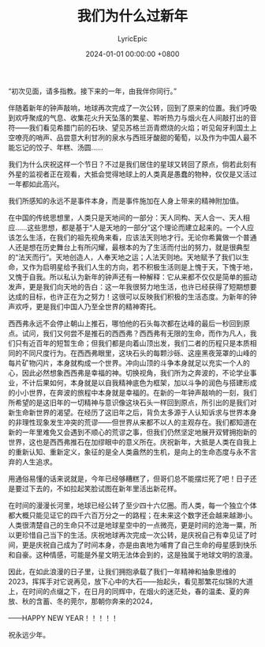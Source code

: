 ﻿---
title: 我们为什么过新年
date: 2024-01-01 00:00:00 +0800
categories: [LITERARY ARTICLES, ATTITUDE]
tags: [origin]
author: LyricEpic
---

“初次见面，请多指教。接下来的一年，由我伴你同行。”    

伴随着新年的钟声敲响，地球再次完成了一次公转，回到了原来的位置。我们呼吸到欢呼聚成的气息、收集花火升天坠落的繁星、聆听热力与烟火在人间敲打出的音符——我们看见希腊门前的石块、望见苏格兰沥青燃烧的火焰；听见匈牙利国土上空嘹亮的哨声、品尝意大利甘冽的泉水与西班牙酸甜的葡萄，以及作为中国人最不能忘记的饺子、年糕、汤圆……    

我们为什么庆祝这样一个节日？不过是我们居住的星球又转回了原点，倘若此刻有外星的监视者正在观看，大抵会觉得地球上的人类真是愚蠢的物种，仅仅是又活过一年都如此高兴。    

我们所感知的永远不是事件本身，而是事件施加在人身上带来的精神附加值。    

在中国的传统思想里，人类只是天地间的一部分：天人同构、天人合一、天人相应……这些思想，都是基于“人是天地的一部分”这个理论而建立起来的。一个人应该怎么生活，在我们的祖先视角来看，应该法天则地才行。无论你希冀做一个普通人还是想在历史舞台上有所闪耀，最根本的为了生活而付出的努力，就是很典型的“法天而行”。天地创造人，人奉天地之运；人法天则地。天地赋予了我们以生命，又作为启明星给予我们人生的方向，若不积极生活则是上愧于天，下愧于地，又愧于自我。所以私认为新年的钟声还有一种解释：它从来都不仅仅是简单的振动发声，更是我们向天地的告白：这一年我很努力地生活，也许已经获得了短期想要达成的目标，也许正在为之努力！这很可以反映我们积极的生活态度。为新年的钟声欢呼，更是我们中国人乃至全世界的精神寄托。    

西西弗永远不会停止朝山上推石，哪怕他的石头每次都在达峰的最后一秒回到原点。试问，我们又何尝不是推石的西西弗？西西弗有无限的生命，而作为凡人，我们只有近百年的短暂生命；但我们都是向着山顶出发，我们二者的历程只是本质相同的不同尺度行为。在西西弗眼里，这块石头的每颗沙砾、这座黑夜笼罩的山峰的每片矿物闪片，本身就构成一个世界。冲向山顶的斗争本身就足以充实一个人的心，因此必然想象西西弗是幸福的神。切换视角，我们所为之奔波的，不论学业事业，不计后果如何，本身就是以自我精神底色为框架，加以斗争的润色与搭建形成的小小世界，在奔波的旅程中本身就是幸福的。在新的一年钟声敲响的一刻，我们所希望的是这旧年的一切精神与意识像这块石头一样回到原点，所引出的是我们对新生命新世界的渴望。在经历了这旧年之后，背负太多源于人认知诉求与世界本身的非理性现象发生冲突的荒谬——但世界从来都不以人的主观存在。我们都知道在新的一年里难免又会遇到不顺心的荒谬之事，但我们仍然坚定地展开双臂拥抱新的世界，这也是西西弗推石在加缪眼中的意义所在。庆祝新年，大抵是人类在自我上的重新认知、重新定义，象征的是全人类盎然的生机，是向上的生命态度与永不言弃的人生追求。    

用通俗易懂的话来说就是，今年已经够糟糕了，但哥们总不能摆烂死了吧！日子还是要过下去的，不如拉起笑脸试图在新年里活出新花样。    

在时间的漫漫长河里，地球已经公转了至少四十六亿圈。而人类，每一个独立个体都大概只能见证它的四千六百万分之一的路程；在未来这个数字还会越来越渺小。人类很清楚自己的生命只不过是地球星空中的一点微亮，更是时间的沧海一粟，所以更珍惜自己当下的生活。庆祝地球再次完成一次公转，是庆祝自己有幸见证了时间，更是庆祝自己成为了时间本身，亦是由衷地为哺育了自己生命的母星感到快乐和自豪。这种情感，可能是外星文明无法体会到的，这是独属于地球文明的浪漫。    

因此，在如此浪漫的日子里，让我们拥抱承载了我们一年精神和抽象思维的2023，挥挥手对它说再见，放下心中的大石——抬起头，看见那繁花似锦的大道上，在时间的点缀之下，在日月的同辉中，在烟火的迷茫处，春的温柔、夏的奔放、秋的含蓄、冬的莞尔，那朝你奔来的2024，    

——HAPPY NEW YEAR！！！！！    

祝永远少年。
